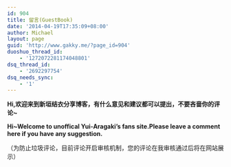 ```yaml
---
id: 904
title: 留言(GuestBook)
date: '2014-04-19T17:35:09+08:00'
author: Michael
layout: page
guid: 'http://www.gakky.me/?page_id=904'
duoshuo_thread_id:
    - '1272072281174048801'
dsq_thread_id:
    - '2692297754'
dsq_needs_sync:
    - '1'
---
```


**Hi,欢迎来到新垣结衣分享博客，有什么意见和建议都可以提出，不要吝啬你的评论~**

**Hi~Welcome to unoffical Yui-Aragaki’s fans site.Please leave a comment here if you have any suggestion.**

（为防止垃圾评论，目前评论开启审核机制，您的评论在我审核通过后将在网站展示）